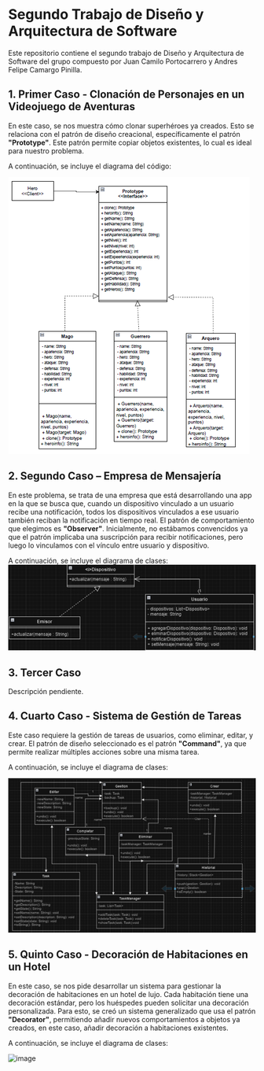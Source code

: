 # Segundo Trabajo de Diseño y Arquitectura de Software

Este repositorio contiene el segundo trabajo de Diseño y Arquitectura de Software del grupo compuesto por Juan Camilo Portocarrero y Andres Felipe Camargo Pinilla.

## 1. Primer Caso - Clonación de Personajes en un Videojuego de Aventuras

En este caso, se nos muestra cómo clonar superhéroes ya creados. Esto se relaciona con el patrón de diseño creacional, específicamente el patrón **"Prototype"**. Este patrón permite copiar objetos existentes, lo cual es ideal para nuestro problema.

A continuación, se incluye el diagrama del código:

![image](https://github.com/Andrescampi/DisenoYArquitectura/blob/master/caso1.png)


## 2. Segundo Caso – Empresa de Mensajería

En este problema, se trata de una empresa que está desarrollando una app en la que se busca que, cuando un dispositivo vinculado a un usuario recibe una notificación, todos los dispositivos vinculados a ese usuario también reciban la notificación en tiempo real. El patrón de comportamiento que elegimos es **"Observer"**. Inicialmente, no estábamos convencidos ya que el patrón implicaba una suscripción para recibir notificaciones, pero luego lo vinculamos con el vínculo entre usuario y dispositivo.

A continuación, se incluye el diagrama de clases:
![image](https://github.com/Andrescampi/DisenoYArquitectura/blob/master/caso2.png)



## 3. Tercer Caso

Descripción pendiente.

## 4. Cuarto Caso - Sistema de Gestión de Tareas

Este caso requiere la gestión de tareas de usuarios, como eliminar, editar, y crear. El patrón de diseño seleccionado es el patrón **"Command"**, ya que permite realizar múltiples acciones sobre una misma tarea.

A continuación, se incluye el diagrama de clases:

![image](https://github.com/Andrescampi/DisenoYArquitectura/blob/master/caso3.png)


## 5. Quinto Caso - Decoración de Habitaciones en un Hotel

En este caso, se nos pide desarrollar un sistema para gestionar la decoración de habitaciones en un hotel de lujo. Cada habitación tiene una decoración estándar, pero los huéspedes pueden solicitar una decoración personalizada. Para esto, se creó un sistema generalizado que usa el patrón **"Decorator"**, permitiendo añadir nuevos comportamientos a objetos ya creados, en este caso, añadir decoración a habitaciones existentes.

A continuación, se incluye el diagrama de clases:

![image](https://github.com/user-attachments/assets/6a1a3577-b5d2-4819-a742-8cb467f76b60)

